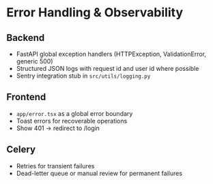 # Error Handling & Observability

## Backend
- FastAPI global exception handlers (HTTPException, ValidationError, generic 500)
- Structured JSON logs with request id and user id where possible
- Sentry integration stub in `src/utils/logging.py`

## Frontend
- `app/error.tsx` as a global error boundary
- Toast errors for recoverable operations
- Show 401 → redirect to /login

## Celery
- Retries for transient failures
- Dead-letter queue or manual review for permanent failures
